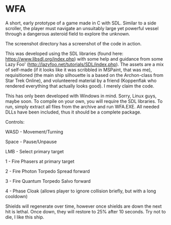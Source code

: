 # WFA

A short, early prototype of a game made in C with SDL. Similar to a side scroller, the player must navigate an unsuitably large yet powerful vessel through a dangerous asteroid field to explore the unknown.

The screenshot directory has a screenshot of the code in action.

This was developed using the SDL libraries (found here: https://www.libsdl.org/index.php) with some help and guidance from some Lazy Foo' (http://lazyfoo.net/tutorials/SDL/index.php).  The assets are a mix of self-made (if it looks like it was scribbled in MSPaint, that was me), requisitioned (the main ship silhouette is a based on the Archon-class from Star Trek Online), and volunteered material by a friend (Koppenflak who rendered everything that actually looks good). I merely claim the code.


This has only been developed with Windows in mind. Sorry, Linux guys, maybe soon. To compile on your own, you will require the SDL libraries. To run, simply extract all files from the archive and run WFA.EXE.  All needed DLLs have been included, thus it should be a complete package.


Controls:

WASD - Movement/Turning

Space - Pause/Unpause

LMB - Select primary target

1 - Fire Phasers at primary target

2 - Fire Photon Torpedo Spread forward

3 - Fire Quantum Torpedo Salvo forward

4 - Phase Cloak (allows player to ignore collision briefly, but with a long cooldown)



Shields will regenerate over time, however once shields are down the next hit is lethal. Once down, they will restore to 25% after 10 seconds. Try not to die, I like this ship.
